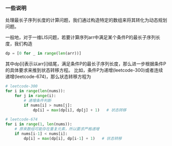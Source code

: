 ### 一些说明
处理最长子序列长度的计算问题，我们通过构造特定的数组来将其转化为动态规划问题。

一般地，对于一维LIS问题，若要计算序列arr中满足某个条件P的最长子序列长度，我们构造
```python
dp = [0 for _ in range(len(arr))]
```
其中dp[i]表示以arr[i]结尾，满足条件P的最长子序列长度，那么进一步根据条件P的具体要求来推到状态转移方程。
比如，条件P为递增(leetcode-300)或者连续递增(leetcode-674)，那么状态转移方程为
```python
# leetcode-300
for i in range(len(nums)):
    for j in range(i):
        # 递增条件判断
        if nums[i] > nums[j]:
            dp[i] = max(dp[i], dp[j] + 1)   # 状态转移
            
# leetcode-674
for i in range(1, len(nums)):
    # 原来数组可能存在重复元素，所以要求严格递增
    if nums[i-1] < nums[i]:
        dp[i] = max(dp[i], dp[i-1] + 1)   # 状态转移
```
